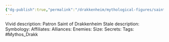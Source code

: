 ```yaml
---
{"dg-publish":true,"permalink":"/drakkenheim/mythological-figures/saint-vitruvio/"}
---
```



Vivid description: Patron Saint of Drakkenheim
Stale description: 
Symbology: 
Affiliates: 
Alliances: 
Enemies: 
Size: 
Secrets: 
Tags: #Mythos_Drakk
